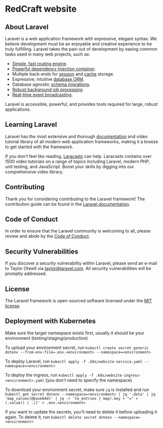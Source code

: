# RedCraft website

## About Laravel

Laravel is a web application framework with expressive, elegant syntax. We believe development must be an enjoyable and creative experience to be truly fulfilling. Laravel takes the pain out of development by easing common tasks used in many web projects, such as:

- [Simple, fast routing engine](https://laravel.com/docs/routing).
- [Powerful dependency injection container](https://laravel.com/docs/container).
- Multiple back-ends for [session](https://laravel.com/docs/session) and [cache](https://laravel.com/docs/cache) storage.
- Expressive, intuitive [database ORM](https://laravel.com/docs/eloquent).
- Database agnostic [schema migrations](https://laravel.com/docs/migrations).
- [Robust background job processing](https://laravel.com/docs/queues).
- [Real-time event broadcasting](https://laravel.com/docs/broadcasting).

Laravel is accessible, powerful, and provides tools required for large, robust applications.

## Learning Laravel

Laravel has the most extensive and thorough [documentation](https://laravel.com/docs) and video tutorial library of all modern web application frameworks, making it a breeze to get started with the framework.

If you don't feel like reading, [Laracasts](https://laracasts.com) can help. Laracasts contains over 1500 video tutorials on a range of topics including Laravel, modern PHP, unit testing, and JavaScript. Boost your skills by digging into our comprehensive video library.

## Contributing

Thank you for considering contributing to the Laravel framework! The contribution guide can be found in the [Laravel documentation](https://laravel.com/docs/contributions).

## Code of Conduct

In order to ensure that the Laravel community is welcoming to all, please review and abide by the [Code of Conduct](https://laravel.com/docs/contributions#code-of-conduct).

## Security Vulnerabilities

If you discover a security vulnerability within Laravel, please send an e-mail to Taylor Otwell via [taylor@laravel.com](mailto:taylor@laravel.com). All security vulnerabilities will be promptly addressed.

## License

The Laravel framework is open-sourced software licensed under the [MIT license](https://opensource.org/licenses/MIT).

## Deployment with Kubernetes

Make sure the target namespace exists first, usually it should be your environment (testing/staging/production)

To upload your environment secret, run `kubectl create secret generic dotenv --from-env-file=.env.<environment> --namespace=<environment>`

To deploy Laravel, run `kubectl apply -f .k8s/website-service.yaml --namespace=<environment>`

To deploy the ingress, run `kubectl apply -f .k8s/website-ingress-<environment>.yaml` (you don't need to specify the namespace)

To download your environment secret, make sure `jq` is installed and run `kubectl get secret dotenv --namespace=<environment> | jq '.data' | jq 'map_values(@base64d)' | jq -r 'to_entries | map(.key + "=" + (.value)) | .[]' > .env.<environment>`

If you want to update the secrets, you'll need to delete it before uploading it again. To delete it, run `kubectl delete secret dotenv --namespace=<environment>`
